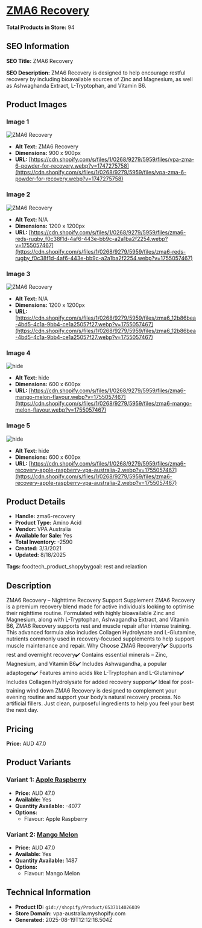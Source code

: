 # [ZMA6 Recovery](https://vpa-australia.myshopify.com/products/zma6-recovery)

**Total Products in Store:** 94

## SEO Information

**SEO Title:** ZMA6 Recovery

**SEO Description:** ZMA6 Recovery is designed to help encourage restful recovery by including bioavailable sources of Zinc and Magnesium, as well as Ashwaghanda Extract, L-Tryptophan, and Vitamin B6.

## Product Images

### Image 1
![ZMA6 Recovery](https://cdn.shopify.com/s/files/1/0268/9279/5959/files/vpa-zma-6-powder-for-recovery.webp?v=1747275758)

- **Alt Text:** ZMA6 Recovery
- **Dimensions:** 900 x 900px
- **URL:** [https://cdn.shopify.com/s/files/1/0268/9279/5959/files/vpa-zma-6-powder-for-recovery.webp?v=1747275758](https://cdn.shopify.com/s/files/1/0268/9279/5959/files/vpa-zma-6-powder-for-recovery.webp?v=1747275758)

### Image 2
![ZMA6 Recovery](https://cdn.shopify.com/s/files/1/0268/9279/5959/files/zma6-reds-rugby_f0c38f1d-4af6-443e-bb9c-a2a1ba2f2254.webp?v=1755057467)

- **Alt Text:** N/A
- **Dimensions:** 1200 x 1200px
- **URL:** [https://cdn.shopify.com/s/files/1/0268/9279/5959/files/zma6-reds-rugby_f0c38f1d-4af6-443e-bb9c-a2a1ba2f2254.webp?v=1755057467](https://cdn.shopify.com/s/files/1/0268/9279/5959/files/zma6-reds-rugby_f0c38f1d-4af6-443e-bb9c-a2a1ba2f2254.webp?v=1755057467)

### Image 3
![ZMA6 Recovery](https://cdn.shopify.com/s/files/1/0268/9279/5959/files/zma6_12b86bea-4bd5-4c1a-9bb4-ce1a25057f27.webp?v=1755057467)

- **Alt Text:** N/A
- **Dimensions:** 1200 x 1200px
- **URL:** [https://cdn.shopify.com/s/files/1/0268/9279/5959/files/zma6_12b86bea-4bd5-4c1a-9bb4-ce1a25057f27.webp?v=1755057467](https://cdn.shopify.com/s/files/1/0268/9279/5959/files/zma6_12b86bea-4bd5-4c1a-9bb4-ce1a25057f27.webp?v=1755057467)

### Image 4
![hide](https://cdn.shopify.com/s/files/1/0268/9279/5959/files/zma6-mango-melon-flavour.webp?v=1755057467)

- **Alt Text:** hide
- **Dimensions:** 600 x 600px
- **URL:** [https://cdn.shopify.com/s/files/1/0268/9279/5959/files/zma6-mango-melon-flavour.webp?v=1755057467](https://cdn.shopify.com/s/files/1/0268/9279/5959/files/zma6-mango-melon-flavour.webp?v=1755057467)

### Image 5
![hide](https://cdn.shopify.com/s/files/1/0268/9279/5959/files/zma6-recovery-apple-raspberry-vpa-australia-2.webp?v=1755057467)

- **Alt Text:** hide
- **Dimensions:** 600 x 600px
- **URL:** [https://cdn.shopify.com/s/files/1/0268/9279/5959/files/zma6-recovery-apple-raspberry-vpa-australia-2.webp?v=1755057467](https://cdn.shopify.com/s/files/1/0268/9279/5959/files/zma6-recovery-apple-raspberry-vpa-australia-2.webp?v=1755057467)

## Product Details

- **Handle:** zma6-recovery
- **Product Type:** Amino Acid
- **Vendor:** VPA Australia
- **Available for Sale:** Yes
- **Total Inventory:** -2590
- **Created:** 3/3/2021
- **Updated:** 8/18/2025

**Tags:** foodtech_product_shopybygoal: rest and relaxtion

## Description

ZMA6 Recovery – Nighttime Recovery Support Supplement ZMA6 Recovery is a premium recovery blend made for active individuals looking to optimise their nighttime routine. Formulated with highly bioavailable Zinc and Magnesium, along with L-Tryptophan, Ashwagandha Extract, and Vitamin B6, ZMA6 Recovery supports rest and muscle repair after intense training. This advanced formula also includes Collagen Hydrolysate and L-Glutamine, nutrients commonly used in recovery-focused supplements to help support muscle maintenance and repair. Why Choose ZMA6 Recovery?✔️ Supports rest and overnight recovery✔️ Contains essential minerals – Zinc, Magnesium, and Vitamin B6✔️ Includes Ashwagandha, a popular adaptogen✔️ Features amino acids like L-Tryptophan and L-Glutamine✔️ Includes Collagen Hydrolysate for added recovery support✔️ Ideal for post-training wind down ZMA6 Recovery is designed to complement your evening routine and support your body’s natural recovery process. No artificial fillers. Just clean, purposeful ingredients to help you feel your best the next day.

## Pricing

**Price:** AUD 47.0

## Product Variants

### Variant 1: [Apple Raspberry](https://vpa-australia.myshopify.com/products/zma6-recovery)

- **Price:** AUD 47.0
- **Available:** Yes
- **Quantity Available:** -4077
- **Options:**
  - Flavour: Apple Raspberry

### Variant 2: [Mango Melon](https://vpa-australia.myshopify.com/products/zma6-recovery)

- **Price:** AUD 47.0
- **Available:** Yes
- **Quantity Available:** 1487
- **Options:**
  - Flavour: Mango Melon

## Technical Information

- **Product ID:** `gid://shopify/Product/6537114026039`
- **Store Domain:** vpa-australia.myshopify.com
- **Generated:** 2025-08-19T12:12:16.504Z

